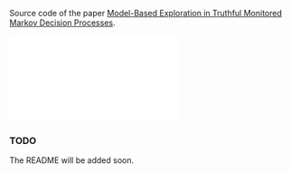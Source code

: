 Source code of the paper [Model-Based Exploration in Truthful Monitored Markov Decision
Processes](https://arxiv.org/abs/2502.16772).

![](banner/Treasure_Hunt_Uncertainty.pdf)

[//]: # (<p align="center">)
[//]: # (  <img src="banner/Treasure_Hunt_Uncertainty.pdf">)
[//]: # (</p>)



### TODO
The README will be added soon.


